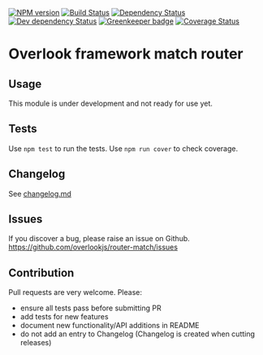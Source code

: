 [![NPM version](https://img.shields.io/npm/v/@overlook/router-match.svg)](https://www.npmjs.com/package/@overlook/router-match)
[![Build Status](https://img.shields.io/travis/overlookjs/router-match/master.svg)](http://travis-ci.org/overlookjs/router-match)
[![Dependency Status](https://img.shields.io/david/overlookjs/router-match.svg)](https://david-dm.org/overlookjs/router-match)
[![Dev dependency Status](https://img.shields.io/david/dev/overlookjs/router-match.svg)](https://david-dm.org/overlookjs/router-match)
[![Greenkeeper badge](https://badges.greenkeeper.io/overlookjs/router-match.svg)](https://greenkeeper.io/)
[![Coverage Status](https://img.shields.io/coveralls/overlookjs/router-match/master.svg)](https://coveralls.io/r/overlookjs/router-match)

# Overlook framework match router

## Usage

This module is under development and not ready for use yet.

## Tests

Use `npm test` to run the tests. Use `npm run cover` to check coverage.

## Changelog

See [changelog.md](https://github.com/overlookjs/router-match/blob/master/changelog.md)

## Issues

If you discover a bug, please raise an issue on Github. https://github.com/overlookjs/router-match/issues

## Contribution

Pull requests are very welcome. Please:

* ensure all tests pass before submitting PR
* add tests for new features
* document new functionality/API additions in README
* do not add an entry to Changelog (Changelog is created when cutting releases)
